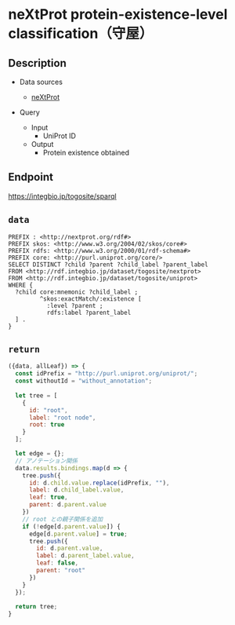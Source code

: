 # neXtProt protein-existence-level classification（守屋）

## Description

- Data sources
    - [neXtProt](https://www.nextprot.org/)

- Query
    - Input
        - UniProt ID
    - Output
        - Protein existence obtained

## Endpoint 
https://integbio.jp/togosite/sparql

## `data`
```sparql
PREFIX : <http://nextprot.org/rdf#>
PREFIX skos: <http://www.w3.org/2004/02/skos/core#>
PREFIX rdfs: <http://www.w3.org/2000/01/rdf-schema#>
PREFIX core: <http://purl.uniprot.org/core/>
SELECT DISTINCT ?child ?parent ?child_label ?parent_label
FROM <http://rdf.integbio.jp/dataset/togosite/nextprot>
FROM <http://rdf.integbio.jp/dataset/togosite/uniprot>
WHERE {
  ?child core:mnemonic ?child_label ;
         ^skos:exactMatch/:existence [
           :level ?parent ;
           rdfs:label ?parent_label
  ] .
}
```

## `return`
```javascript
({data, allLeaf}) => {
  const idPrefix = "http://purl.uniprot.org/uniprot/";
  const withoutId = "without_annotation";
  
  let tree = [
    {
      id: "root",
      label: "root node",
      root: true
    }
  ];

  let edge = {};
  // アノテーション関係
  data.results.bindings.map(d => {
    tree.push({
      id: d.child.value.replace(idPrefix, ""),
      label: d.child_label.value,
      leaf: true,
      parent: d.parent.value
    })
    // root との親子関係を追加
    if (!edge[d.parent.value]) {
      edge[d.parent.value] = true;
      tree.push({     
        id: d.parent.value,
        label: d.parent_label.value,
        leaf: false,
        parent: "root"
      })
    }
  });
  
  return tree;
}
```